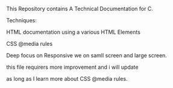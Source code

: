 This Repository contains A Technical Documentation for C.

Techniques:

HTML documentation using a various HTML Elements

CSS @media rules

Deep focus on Responsive we on samll screen and large screen.

this file requirers more improvement and i will update 

as long as I learn more about CSS @media rules.